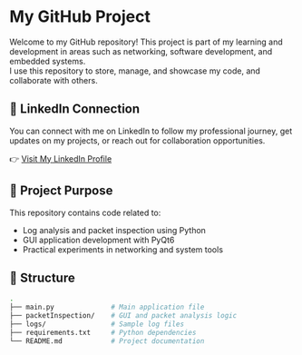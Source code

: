 # My GitHub Project

Welcome to my GitHub repository! This project is part of my learning and development in areas such as networking, software development, and embedded systems.  
I use this repository to store, manage, and showcase my code, and collaborate with others.

## 🔗 LinkedIn Connection

You can connect with me on LinkedIn to follow my professional journey, get updates on my projects, or reach out for collaboration opportunities.

👉 [Visit My LinkedIn Profile](https://www.linkedin.com/in/gadila-madhavi-588695326/)

## 🚀 Project Purpose

This repository contains code related to:
- Log analysis and packet inspection using Python
- GUI application development with PyQt6
- Practical experiments in networking and system tools

## 📁 Structure

```bash
.
├── main.py              # Main application file
├── packetInspection/    # GUI and packet analysis logic
├── logs/                # Sample log files
├── requirements.txt     # Python dependencies
└── README.md            # Project documentation
